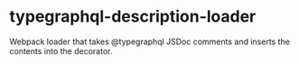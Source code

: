 # typegraphql-description-loader
Webpack loader that takes @typegraphql JSDoc comments and inserts the contents into the decorator.
